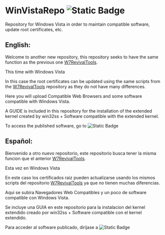 # WinVistaRepo ![Static Badge](https://img.shields.io/badge/Windows%20Vista-blue?style=flat-square&logo=windowsxp)
Repository for Windows Vista in order to maintain compatible software, update root certificates, etc.

## English:

Welcome to another new repository, this repository seeks to have the same function as the previous one [W7RevivalTools](https://github.com/TesterMachine/W7RevivalTools/). 

This time with Windows Vista

In this case the root certificates can be updated using the same scripts from the [W7RevivalTools](https://github.com/TesterMachine/W7RevivalTools/) repository as they do not have many differences.

Here you will upload Compatible Web Browsers and some software compatible with Windows Vista.

A GUIDE is included in this repository for the installation of the extended kernel created by win32ss + Software compatible with the extended kernel.

To access the published software, go to ![Static Badge](https://img.shields.io/badge/Software-blue?style=flat-square&logo=buffer&link=https%3A%2F%2Fgithub.com%2FTesterMachine%2FWinVistaRepo%2Ftree%2Fmain%2FSoftware)

## Español:
Bienvenido a otro nuevo repositorio, este repositorio busca tener la misma funcion que el anterior [W7RevivalTools](https://github.com/TesterMachine/W7RevivalTools/).

Esta vez en Windows Vista

En este caso los certificados raiz pueden actualizarse usando los mismos scripts del repositorio [W7RevivalTools](https://github.com/TesterMachine/W7RevivalTools/) ya que no tienen muchas diferencias.

Aqui se subira Navegadores Web Compatibles y un poco de software compatible con Windows Vista.

Se incluye una GUIA en este repositorio para la instalacion del kernel extendido creado por win32ss + Software compatible con el kernel extendido.

Para acceder al software publicado, diríjase a ![Static Badge](https://img.shields.io/badge/Software-blue?style=flat-square&logo=buffer&link=https%3A%2F%2Fgithub.com%2FTesterMachine%2FWinVistaRepo%2Ftree%2Fmain%2FSoftware)
